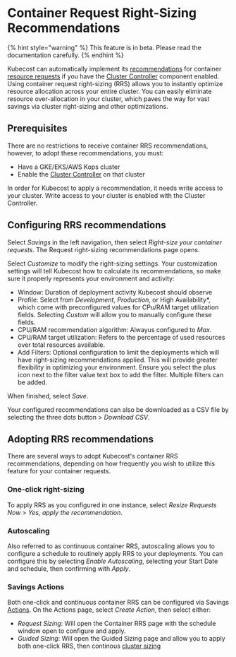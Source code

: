 # Container Request Right-Sizing Recommendations

{% hint style="warning" %}
This feature is in beta. Please read the documentation carefully.
{% endhint %}

Kubecost can automatically implement its [recommendations](/apis/apis-overview/api-request-right-sizing-v2.md) for container [resource requests](https://kubernetes.io/docs/concepts/configuration/manage-resources-containers/#requests-and-limits) if you have the [Cluster Controller](/install-and-configure/advanced-configuration/controller/cluster-controller.md) component enabled. Using container request right-sizing (RRS) allows you to instantly optimize resource allocation across your entire cluster. You can easily eliminate resource over-allocation in your cluster, which paves the way for vast savings via cluster right-sizing and other optimizations.

## Prerequisites

There are no restrictions to receive container RRS recommendations, however, to adopt these recommendations, you must:

* Have a GKE/EKS/AWS Kops cluster
* Enable the [Cluster Controller](/install-and-configure/advanced-configuration/controller/cluster-controller.md) on that cluster

In order for Kubecost to apply a recommendation, it needs write access to your cluster. Write access to your cluster is enabled with the Cluster Controller.

## Configuring RRS recommendations

Select _Savings_ in the left navigation, then select _Right-size your container requests_. The Request right-sizing recommendations page opens.

Select _Customize_ to modify the right-sizing settings. Your customization settings will tell Kubecost how to calculate its recommendations, so make sure it properly represents your environment and activity:

* Window: Duration of deployment activity Kubecost should observe
* Profile: Select from *Development*, *Production*, or High Availability*, which come with preconfigured values for CPu/RAM target utilization fields. Selecting *Custom* will allow you to manually configure these fields.
* CPU/RAM recommendation algorithm: Alwayus configured to *Max*.
* CPU/RAM target utilization: Refers to the percentage of used resources over total resources available.
* Add Filters: Optional configuration to limit the deployments which will have right-sizing recommendations applied. This will provide greater flexibility in optimizing your environment. Ensure you select the plus icon next to the filter value text box to add the filter. Multiple filters can be added.

When finished, select *Save*.

Your configured recommendations can also be downloaded as a CSV file by selecting the three dots button > _Download CSV_.

## Adopting RRS recommendations

There are several ways to adopt Kubecost's container RRS recommendations, depending on how frequently you wish to utilize this feature for your container requests.

### One-click right-sizing

To apply RRS as you configured in one instance, select *Resize Requests Now* > *Yes, apply the recommendation*.

### Autoscaling

Also referred to as continuous container RRS, autoscaling allows you to configure a schedule to routinely apply RRS to your deployments. You can configure this by selecting *Enable Autoscaling*, selecting your Start Date and schedule, then confirming with *Apply*.

### Savings Actions

Both one-click and continuous container RRS can be configured via Savings [Actions](/using-kubecost/navigating-the-kubecost-ui/savings/savings-actions.md). On the Actions page, select _Create Action_, then select either:

* _Request Sizing_: Will open the Container RRS page with the schedule window open to configure and apply.
* _Guided Sizing_: Will open the Guided Sizing page and allow you to apply both one-click RRS, then continous [cluster sizing](/using-kubecost/navigating-the-kubecost-ui/savings/cluster-right-sizing-recommendations.md)
